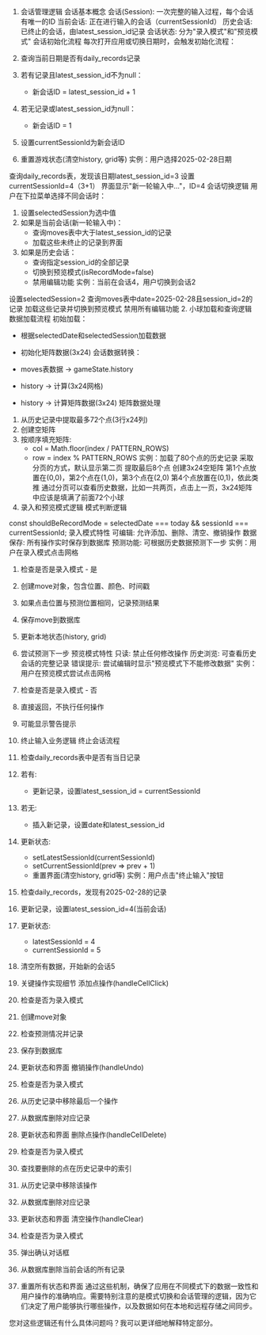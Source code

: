 1. 会话管理逻辑
会话基本概念
会话(Session): 一次完整的输入过程，每个会话有唯一的ID
当前会话: 正在进行输入的会话（currentSessionId）
历史会话: 已终止的会话，由latest_session_id记录
会话状态: 分为"录入模式"和"预览模式"
会话初始化流程
每次打开应用或切换日期时，会触发初始化流程：


1. 查询当前日期是否有daily_records记录
2. 若有记录且latest_session_id不为null：
   - 新会话ID = latest_session_id + 1
3. 若无记录或latest_session_id为null：
   - 新会话ID = 1
4. 设置currentSessionId为新会话ID
5. 重置游戏状态(清空history, grid等)
实例：用户选择2025-02-28日期

查询daily_records表，发现该日期latest_session_id=3
设置currentSessionId=4（3+1）
界面显示"新一轮输入中..."，ID=4
会话切换逻辑
用户在下拉菜单选择不同会话时：


1. 设置selectedSession为选中值
2. 如果是当前会话(新一轮输入中)：
   - 查询moves表中大于latest_session_id的记录
   - 加载这些未终止的记录到界面
3. 如果是历史会话：
   - 查询指定session_id的全部记录
   - 切换到预览模式(isRecordMode=false)
   - 禁用编辑功能
实例：当前在会话4，用户切换到会话2

设置selectedSession=2
查询moves表中date=2025-02-28且session_id=2的记录
加载这些记录并切换到预览模式
禁用所有编辑功能
2. 小球加载和查询逻辑
数据加载流程
初始加载：

- 根据selectedDate和selectedSession加载数据
- 初始化矩阵数据(3x24)
会话数据转换：

- moves表数据 → gameState.history
- history → 计算(3x24网格)
- history → 计算矩阵数据(3x24)
矩阵数据处理

1. 从历史记录中提取最多72个点(3行x24列)
2. 创建空矩阵
3. 按顺序填充矩阵:
   - col = Math.floor(index / PATTERN_ROWS)
   - row = index % PATTERN_ROWS
实例：加载了80个点的历史记录
采取分页的方式，默认显示第二页
提取最后8个点
创建3x24空矩阵
第1个点放置在(0,0)，第2个点在(1,0)，第3个点在(2,0)
第4个点放置在(0,1)，依此类推
通过分页可以查看历史数据，比如一共两页，点击上一页，3x24矩阵中应该是填满了前面72个小球
3. 录入和预览模式逻辑
模式判断逻辑

const shouldBeRecordMode = selectedDate === today && sessionId === currentSessionId;
录入模式特性
可编辑: 允许添加、删除、清空、撤销操作
数据保存: 所有操作实时保存到数据库
预测功能: 可根据历史数据预测下一步
实例：用户在录入模式点击网格


1. 检查是否是录入模式 - 是
2. 创建move对象，包含位置、颜色、时间戳
3. 如果点击位置与预测位置相同，记录预测结果
4. 保存move到数据库
5. 更新本地状态(history, grid)
6. 尝试预测下一步
预览模式特性
只读: 禁止任何修改操作
历史浏览: 可查看历史会话的完整记录
错误提示: 尝试编辑时显示"预览模式下不能修改数据"
实例：用户在预览模式尝试点击网格


1. 检查是否是录入模式 - 否
2. 直接返回，不执行任何操作
3. 可能显示警告提示
4. 终止输入业务逻辑
终止会话流程

1. 检查daily_records表中是否有当日记录
2. 若有:
   - 更新记录，设置latest_session_id = currentSessionId
3. 若无:
   - 插入新记录，设置date和latest_session_id
4. 更新状态:
   - setLatestSessionId(currentSessionId)
   - setCurrentSessionId(prev => prev + 1)
   - 重置界面(清空history, grid等)
实例：用户点击"终止输入"按钮


1. 检查daily_records，发现有2025-02-28的记录
2. 更新记录，设置latest_session_id=4(当前会话)
3. 更新状态:
   - latestSessionId = 4
   - currentSessionId = 5
4. 清空所有数据，开始新的会话5
5. 关键操作实现细节
添加点操作(handleCellClick)

1. 检查是否为录入模式
2. 创建move对象
3. 检查预测情况并记录
4. 保存到数据库
5. 更新状态和界面
撤销操作(handleUndo)

1. 检查是否为录入模式
2. 从历史记录中移除最后一个操作
3. 从数据库删除对应记录
4. 更新状态和界面
删除点操作(handleCellDelete)

1. 检查是否为录入模式
2. 查找要删除的点在历史记录中的索引
3. 从历史记录中移除该操作
4. 从数据库删除对应记录
5. 更新状态和界面
清空操作(handleClear)

1. 检查是否为录入模式
2. 弹出确认对话框
3. 从数据库删除当前会话的所有记录
4. 重置所有状态和界面
通过这些机制，确保了应用在不同模式下的数据一致性和用户操作的准确响应。需要特别注意的是模式切换和会话管理的逻辑，因为它们决定了用户能够执行哪些操作，以及数据如何在本地和远程存储之间同步。

您对这些逻辑还有什么具体问题吗？我可以更详细地解释特定部分。